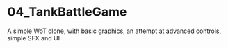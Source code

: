 # 04_TankBattleGame
A simple WoT clone, with basic graphics, an attempt at advanced controls, simple SFX and UI
